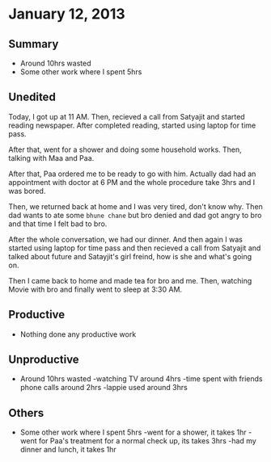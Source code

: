 # January 12, 2013

## Summary
  * Around 10hrs wasted
  * Some other work where I spent 5hrs

## Unedited
Today, I got up at 11 AM. Then, recieved a call from Satyajit and started reading newspaper. After completed reading, started using laptop for time pass.

After that, went for a shower and doing some household works. Then, talking with Maa and Paa.

After that, Paa ordered me to be ready to go with him. Actually dad had an appointment with doctor at 6 PM and the whole procedure take 3hrs and I was bored.

Then, we returned back at home and I was very tired, don't know why. Then dad wants to ate some `bhune chane` but bro denied and dad got angry to bro and that time I felt bad to bro.

After the whole conversation, we had our dinner. And then again I was started using laptop for time pass and then recieved a call from Satyajit and talked about future and Satayjit's girl freind, how is she and what's going on.

Then I came back to home and made tea for bro and me. Then, watching Movie with bro and finally went to sleep at 3:30 AM.


## Productive
  * Nothing done any productive work 

## Unproductive
  * Around 10hrs wasted
    -watching TV around 4hrs
    -time spent with friends phone calls around 2hrs
    -lappie used around 3hrs

## Others
  * Some other work where I spent 5hrs
    -went for a shower, it takes 1hr
    -went for Paa's treatment for a normal check up, its takes 3hrs
    -had my dinner and lunch, it takes 1hr
